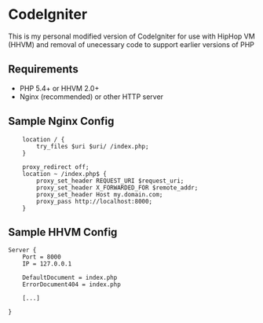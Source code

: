 # CodeIgniter

This is my personal modified version of CodeIgniter for use with HipHop VM (HHVM) and removal of unecessary code to support earlier versions of PHP

## Requirements
- PHP 5.4+ or HHVM 2.0+
- Nginx (recommended) or other HTTP server

## Sample Nginx Config
```
    location / {
        try_files $uri $uri/ /index.php;
    }

    proxy_redirect off;
    location ~ /index.php$ {
        proxy_set_header REQUEST_URI $request_uri;
        proxy_set_header X_FORWARDED_FOR $remote_addr;
        proxy_set_header Host my.domain.com;
        proxy_pass http://localhost:8000;
    }
```

## Sample HHVM Config
```
Server {
    Port = 8000
    IP = 127.0.0.1
 
    DefaultDocument = index.php
    ErrorDocument404 = index.php
 
    [...]
 
}
```
